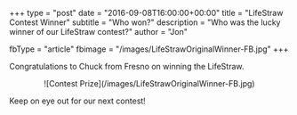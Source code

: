 +++
type = "post"
date = "2016-09-08T16:00:00+00:00"
title = "LifeStraw Contest Winner"
subtitle = "Who won?"
description = "Who was the lucky winner of our LifeStraw contest?"
author = "Jon"   

fbType = "article"
fbimage = "/images/LifeStrawOriginalWinner-FB.jpg"
+++

<p>
Congratulations to Chuck from Fresno on winning the LifeStraw.
</p>

<center>![Contest Prize](/images/LifeStrawOriginalWinner-FB.jpg)</center>

<p>
Keep on eye out for our next contest!
</p>
